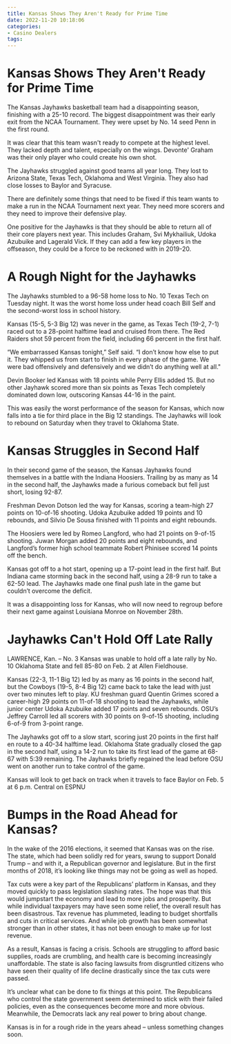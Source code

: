 ```yaml
---
title: Kansas Shows They Aren't Ready for Prime Time
date: 2022-11-20 10:18:06
categories:
- Casino Dealers
tags:
---
```



#  Kansas Shows They Aren't Ready for Prime Time

The Kansas Jayhawks basketball team had a disappointing season, finishing with a 25-10 record. The biggest disappointment was their early exit from the NCAA Tournament. They were upset by No. 14 seed Penn in the first round.

It was clear that this team wasn't ready to compete at the highest level. They lacked depth and talent, especially on the wings. Devonte' Graham was their only player who could create his own shot.

The Jayhawks struggled against good teams all year long. They lost to Arizona State, Texas Tech, Oklahoma and West Virginia. They also had close losses to Baylor and Syracuse.

There are definitely some things that need to be fixed if this team wants to make a run in the NCAA Tournament next year. They need more scorers and they need to improve their defensive play.

One positive for the Jayhawks is that they should be able to return all of their core players next year. This includes Graham, Svi Mykhailiuk, Udoka Azubuike and Lagerald Vick. If they can add a few key players in the offseason, they could be a force to be reckoned with in 2019-20.

#  A Rough Night for the Jayhawks

The Jayhawks stumbled to a 96-58 home loss to No. 10 Texas Tech on Tuesday night. It was the worst home loss under head coach Bill Self and the second-worst loss in school history.

Kansas (15-5, 5-3 Big 12) was never in the game, as Texas Tech (19-2, 7-1) raced out to a 28-point halftime lead and cruised from there. The Red Raiders shot 59 percent from the field, including 66 percent in the first half.

“We embarrassed Kansas tonight,” Self said. “I don’t know how else to put it. They whipped us from start to finish in every phase of the game. We were bad offensively and defensively and we didn’t do anything well at all."

Devin Booker led Kansas with 18 points while Perry Ellis added 15. But no other Jayhawk scored more than six points as Texas Tech completely dominated down low, outscoring Kansas 44-16 in the paint.

This was easily the worst performance of the season for Kansas, which now falls into a tie for third place in the Big 12 standings. The Jayhawks will look to rebound on Saturday when they travel to Oklahoma State.

#  Kansas Struggles in Second Half

In their second game of the season, the Kansas Jayhawks found themselves in a battle with the Indiana Hoosiers. Trailing by as many as 14 in the second half, the Jayhawks made a furious comeback but fell just short, losing 92-87.

Freshman Devon Dotson led the way for Kansas, scoring a team-high 27 points on 10-of-16 shooting. Udoka Azubuike added 19 points and 10 rebounds, and Silvio De Sousa finished with 11 points and eight rebounds.

The Hoosiers were led by Romeo Langford, who had 21 points on 9-of-15 shooting. Juwan Morgan added 20 points and eight rebounds, and Langford’s former high school teammate Robert Phinisee scored 14 points off the bench.

Kansas got off to a hot start, opening up a 17-point lead in the first half. But Indiana came storming back in the second half, using a 28-9 run to take a 62-50 lead. The Jayhawks made one final push late in the game but couldn’t overcome the deficit.

It was a disappointing loss for Kansas, who will now need to regroup before their next game against Louisiana Monroe on November 28th.

#  Jayhawks Can't Hold Off Late Rally

LAWRENCE, Kan. – No. 3 Kansas was unable to hold off a late rally by No. 10 Oklahoma State and fell 85-80 on Feb. 2 at Allen Fieldhouse.

Kansas (22-3, 11-1 Big 12) led by as many as 16 points in the second half, but the Cowboys (19-5, 8-4 Big 12) came back to take the lead with just over two minutes left to play. KU freshman guard Quentin Grimes scored a career-high 29 points on 11-of-18 shooting to lead the Jayhawks, while junior center Udoka Azubuike added 17 points and seven rebounds. OSU’s Jeffrey Carroll led all scorers with 30 points on 9-of-15 shooting, including 6-of-9 from 3-point range.

The Jayhawks got off to a slow start, scoring just 20 points in the first half en route to a 40-34 halftime lead. Oklahoma State gradually closed the gap in the second half, using a 14-2 run to take its first lead of the game at 68-67 with 5:39 remaining. The Jayhawks briefly regained the lead before OSU went on another run to take control of the game.

Kansas will look to get back on track when it travels to face Baylor on Feb. 5 at 6 p.m. Central on ESPNU

#  Bumps in the Road Ahead for Kansas?

In the wake of the 2016 elections, it seemed that Kansas was on the rise. The state, which had been solidly red for years, swung to support Donald Trump – and with it, a Republican governor and legislature. But in the first months of 2018, it’s looking like things may not be going as well as hoped.

Tax cuts were a key part of the Republicans’ platform in Kansas, and they moved quickly to pass legislation slashing rates. The hope was that this would jumpstart the economy and lead to more jobs and prosperity. But while individual taxpayers may have seen some relief, the overall result has been disastrous. Tax revenue has plummeted, leading to budget shortfalls and cuts in critical services. And while job growth has been somewhat stronger than in other states, it has not been enough to make up for lost revenue.

As a result, Kansas is facing a crisis. Schools are struggling to afford basic supplies, roads are crumbling, and health care is becoming increasingly unaffordable. The state is also facing lawsuits from disgruntled citizens who have seen their quality of life decline drastically since the tax cuts were passed.

It’s unclear what can be done to fix things at this point. The Republicans who control the state government seem determined to stick with their failed policies, even as the consequences become more and more obvious. Meanwhile, the Democrats lack any real power to bring about change.

Kansas is in for a rough ride in the years ahead – unless something changes soon.